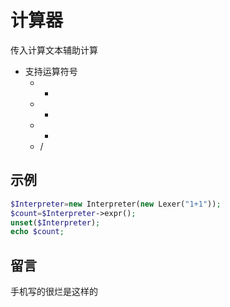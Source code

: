 # 计算器
传入计算文本辅助计算

+ 支持运算符号
  - +
  - -
  - *
  - /

## 示例
```php
$Interpreter=new Interpreter(new Lexer("1+1"));
$count=$Interpreter->expr();
unset($Interpreter);
echo $count;
```
## 留言
  手机写的很烂是这样的
